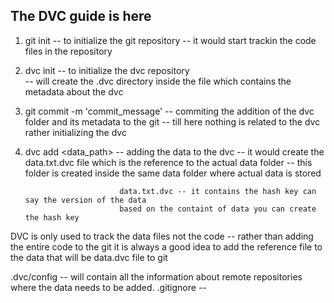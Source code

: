 ## The DVC guide is here 

1) git init -- to initialize the git repository
            -- it would start trackin the code files in the repository

2) dvc init -- to initialize the dvc repository  
            -- will create the .dvc directory inside the file which contains the metadata about the dvc 

3) git commit -m 'commit_message' -- commiting the addition of the dvc folder and its metadata to the git 
                                  -- till here nothing is related to the dvc rather initializing the dvc

4) dvc add <data_path> -- adding the data to the dvc 
                       -- it would create the data.txt.dvc file which is the reference to the actual data folder 
                       -- this folder is created inside the same data folder where actual data is stored 
                            
                            data.txt.dvc -- it contains the hash key can say the version of the data 
                            based on the containt of data you can create the hash key 
                            



DVC is only used to track the data files not the code
    -- rather than adding the entire code to the git it is always a good idea to add the reference file to the data that will be data.dvc file to git 

.dvc/config -- will contain all the information about remote repositories where the data needs to be added. 
.gitignore --

